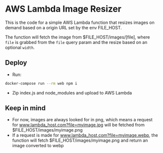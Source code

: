 # AWS Lambda Image Resizer

This is the code for a simple AWS Lambda function that resizes images on demand based on a origin URL set by the env FILE_HOST.

The function will fetch the image from $FILE_HOST/images/[file], where `file` is grabbed from the `file` query param and the resize based on an optional `width`.

## Deploy
- Run:
``` bash
docker-compose run --rm web npm i
```
- Zip index.js and node_modules and upload to AWS Lambda

## Keep in mind

- For now, images are always looked for in png, which means a request for www.lambda_host.com?file=myimage.jpg will be fetched from $FILE_HOST/images/myimage.png
- If a request is made for www.lambda_host.com?file=myimage.webp, the function will fetch $FILE_HOST/images/myimage.png and return an image converted to webp

